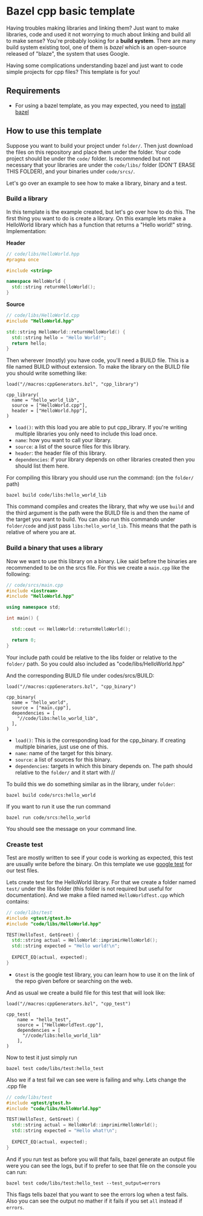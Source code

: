 # Bazel cpp basic template

Having troubles making libraries and linking them? Just want to make libraries, code and used it not worrying to much about linking and build all to make sense? You're probably looking for a **build system**. There are many build system existing tool, one of them is *bazel* which is an open-source released of "blaze", the system that uses Google.

Having some complications understanding bazel and just want to code simple projects for cpp files? This template is for you!

## Requirements

- For using a bazel template, as you may expected, you need to [install bazel](https://docs.bazel.build/versions/master/install.html)

## How to use this template

Suppose you want to build your project under `folder/`. Then just download the files on this repository and place them under the folder. Your code project should be under the `code/` folder. Is recommended but not necessary that your libraries are under the `code/libs/` folder (DON'T ERASE THIS FOLDER), and your binaries under `code/srcs/`.

Let's go over an example to see how to make a library, binary and a test.

### Build a library

In this template is the example created, but let's go over how to do this. The first thing you want to do is create a library. On this example lets make a HelloWorld library which has a function that returns a "Hello world!" string. Implementation:

**Header**
```cpp
// code/libs/HelloWorld.hpp
#pragma once

#include <string>

namespace HelloWorld {
  std::string returnHelloWorld();
}
```

**Source**

```cpp
// code/libs/HelloWorld.cpp
#include "HelloWorld.hpp"

std::string HelloWorld::returnHelloWorld() {
  std::string hello = "Hello World!";
  return hello;
}
```

Then wherever (mostly) you have code, you'll need a BUILD file. This is a file named BUILD without extension. To make the library on the BUILD file you should write something like:

```Starlark
load("//macros:cppGenerators.bzl", "cpp_library")

cpp_library(
  name = "hello_world_lib",
  source = ["HelloWorld.cpp"],
  header = ["HelloWorld.hpp"],
)
```

- `load()`: with this load you are able to put cpp_library. If you're writing multiple libraries you only need to include this load once.
- `name`: how you want to call your library.
- `source`: a list of the source files for this library.
- `header`: the header file of this library.
- `dependencies`: if your library depends on other libraries created then you should list them here.

For compiling this library you should use run the command: (on the `folder/` path)

```Shell
bazel build code/libs:hello_world_lib
```

This command compiles and creates the library, that why we use `build` and the third argument is the path were the BUILD file is and then the name of the target you want to build. You can also run this commando under `folder/code` and just pass `libs:hello_world_lib`. This means that the path is relative of where you are at.

### Build a binary that uses a library

Now we want to use this library on a binary. Like said before the binaries are recommended to be on the srcs file. For this we create a `main.cpp` like the following:

```cpp
// code/srcs/main.cpp
#include <iostream>
#include "HelloWorld.hpp"

using namespace std;

int main() {

  std::cout << HelloWorld::returnHelloWorld();

  return 0;
}
```

Your include path could be relative to the libs folder or relative to the `folder/` path. So you could also included as "code/libs/HelloWorld.hpp"

And the corresponding BUILD file under codes/srcs/BUILD:

```Starlark
load("//macros:cppGenerators.bzl", "cpp_binary")

cpp_binary(
  name = "hello_world",
  source = ["main.cpp"],
  dependencies = [
    "//code/libs:hello_world_lib",
  ],
)
```

- `load()`: This is the corresponding load for the cpp_binary. If creating multiple binaries, just use one of this.
- `name`: name of the target for this binary.
- `source`: a list of sources for this binary.
- `dependencies`: targets in which this binary depends on. The path should relative to the `folder/` and it start with //

To build this we do something similar as in the library, under `folder`:

```Shell
bazel build code/srcs:hello_world
```

If you want to run it use the run command

```Shell
bazel run code/srcs:hello_world
```

You should see the message on your command line.

### Creaste test 

Test are mostly written to see if your code is working as expected, this test are usually write before the binary. On this template we use [google test](https://github.com/google/googletest) for our test files.

Lets create test for the HelloWorld library. For that we create a folder named `test/` under the libs folder (this folder is not required but useful for documentation). And we make a filed named `HelloWorldTest.cpp` which contains:

```cpp
// code/libs/test
#include <gtest/gtest.h>
#include "code/libs/HelloWorld.hpp"

TEST(HelloTest, GetGreet) {
  std::string actual = HelloWorld::imprimirHelloWorld();
  std::string expected = "Hello world!\n";
  
  EXPECT_EQ(actual, expected);
}
```

- `Gtest` is the google test library, you can learn how to use it on the link of the repo given before or searching on the web.

And as usual we create a build file for this test that will look like:

```Starlark
load("//macros:cppGenerators.bzl", "cpp_test")

cpp_test(
    name = "hello_test",
    source = ["HelloWorldTest.cpp"],
    dependencies = [
      "//code/libs:hello_world_lib"
    ],
)
```

Now to test it just simply run

```Shell
bazel test code/libs/test:hello_test
```

Also we if a test fail we can see were is failing and why. Lets change the .cpp file

```cpp
// code/libs/test
#include <gtest/gtest.h>
#include "code/libs/HelloWorld.hpp"

TEST(HelloTest, GetGreet) {
  std::string actual = HelloWorld::imprimirHelloWorld();
  std::string expected = "Hello what!\n";
  
  EXPECT_EQ(actual, expected);
}
```

And if you run test as before you will that fails, bazel generate an output file were you can see the logs, but if to prefer to see that file on the console you can run:

```Shell
bazel test code/libs/test:hello_test --test_output=errors
```

This flags tells bazel that you want to see the errors log when a test fails. Also you can see the output no mather if it fails if you set `all` instead if `errors`.
